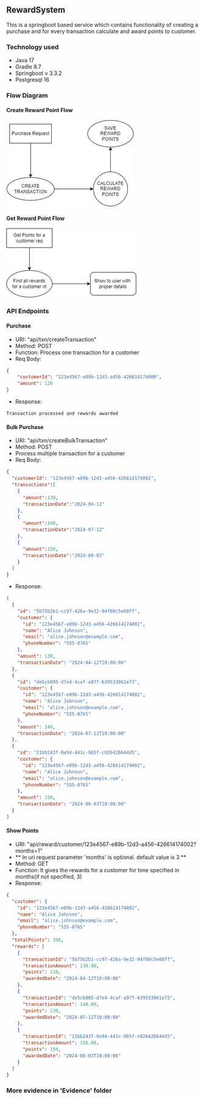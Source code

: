 ## RewardSystem

This is a springboot based service which contains functionality of creating a purchase and for every transaction calculate and award points to customer.

### Technology used
+ Java 17
+ Gradle 8.7
+ Springboot v 3.3.2
+ Postgresql 16

### Flow Diagram
#### Create Reward Point Flow
![Flow Diagram](docs/POINT_CREATION.png)

#### Get Reward Point Flow
![Flow Diagram](docs/GET_REWARDS_CID.png)

### API Endpoints

#### Purchase
+ URI: "api/txn/createTransaction"
+ Method: POST
+ Function: Process one transaction for a customer
+ Req Body:
```json
{
    "customerId": "123e4567-e89b-12d3-a456-426614174000",
    "amount": 120
}
```
+ Response:
```
Transaction processed and rewards awarded
```

#### Bulk Purchase
+ URI: "api/txn/createBulkTransaction"
+ Method: POST
+ Process multiple transaction for a customer
+ Req Body:
```json
{
  "customerId": "123e4567-e89b-12d3-a456-426614174002",
  "transactions":[
    {
      "amount":130,
      "transactionDate":"2024-04-12"
    },
    {
      "amount":140,
      "transactionDate":"2024-07-12"
    },
    {
      "amount":150,
      "transactionDate":"2024-08-03"
    }
  ]
}
```
+ Response:
```json
[
  {
    "id": "5b75b2b1-cc97-426a-9e32-94f00c5e60ff",
    "customer": {
      "id": "123e4567-e89b-12d3-a456-426614174002",
      "name": "Alice Johnson",
      "email": "alice.johnson@example.com",
      "phoneNumber": "555-8765"
    },
    "amount": 130,
    "transactionDate": "2024-04-12T10:00:00"
  },
  {
    "id": "de5cb005-d7e4-4caf-a97f-639533061e73",
    "customer": {
      "id": "123e4567-e89b-12d3-a456-426614174002",
      "name": "Alice Johnson",
      "email": "alice.johnson@example.com",
      "phoneNumber": "555-8765"
    },
    "amount": 140,
    "transactionDate": "2024-07-12T10:00:00"
  },
  {
    "id": "21bb243f-0e94-441c-9b5f-c026426644d5",
    "customer": {
      "id": "123e4567-e89b-12d3-a456-426614174002",
      "name": "Alice Johnson",
      "email": "alice.johnson@example.com",
      "phoneNumber": "555-8765"
    },
    "amount": 150,
    "transactionDate": "2024-08-03T10:00:00"
  }
]
```

#### Show Points
+ URI: "api/reward/customer/123e4567-e89b-12d3-a456-426614174002?months=1"
+ ** In uri request parameter 'months' is optional. default value is 3 **
+ Method: GET
+ Function: It gives the rewards for a customer for time specified in months(if not specified, 3)
+ Response:
```json
{
  "customer": {
    "id": "123e4567-e89b-12d3-a456-426614174002",
    "name": "Alice Johnson",
    "email": "alice.johnson@example.com",
    "phoneNumber": "555-8765"
  },
  "totalPoints": 390,
  "rewards": [
    {
      "transactionId": "5b75b2b1-cc97-426a-9e32-94f00c5e60ff",
      "transactionAmount": 130.00,
      "points": 110,
      "awardedDate": "2024-04-12T10:00:00"
    },
    {
      "transactionId": "de5cb005-d7e4-4caf-a97f-639533061e73",
      "transactionAmount": 140.00,
      "points": 130,
      "awardedDate": "2024-07-12T10:00:00"
    },
    {
      "transactionId": "21bb243f-0e94-441c-9b5f-c026426644d5",
      "transactionAmount": 150.00,
      "points": 150,
      "awardedDate": "2024-08-03T10:00:00"
    }
  ]
}
```

### More evidence in 'Evidence' folder
